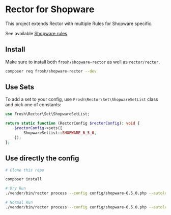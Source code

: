# Rector for Shopware

This project extends Rector with multiple Rules for Shopware specific. 

See available [Shopware rules](/docs/rector_rules_overview.md)


## Install

Make sure to install both `frosh/shopware-rector` as well as `rector/rector`.

```bash
composer req frosh/shopware-rector --dev
```

## Use Sets

To add a set to your config, use `Frosh\Rector\Set\ShopwareSetList` class and pick one of constants:

```php
use Frosh\Rector\Set\ShopwareSetList;

return static function (RectorConfig $rectorConfig): void {
    $rectorConfig->sets([
        ShopwareSetList::SHOPWARE_6_5_0,
    ]);
};
```

## Use directly the config

```bash
# Clone this repo

composer install

# Dry Run
./vendor/bin/rector process --config config/shopware-6.5.0.php --autoload-file [SHOPWARE]/vendor/autoload.php [SHOPWARE]/custom/plugins/MyPlugin --dry-run

# Normal Run
./vendor/bin/rector process --config config/shopware-6.5.0.php --autoload-file [SHOPWARE]/vendor/autoload.php [SHOPWARE]/custom/plugins/MyPlugin
```
